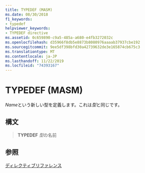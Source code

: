 ```yaml
---
title: TYPEDEF (MASM)
ms.date: 08/30/2018
f1_keywords:
- typedef
helpviewer_keywords:
- TYPEDEF directive
ms.assetid: 0c659890-c9a5-485a-a680-e4fb3272032c
ms.openlocfilehash: d35966f8db5e8873b8080976aaaab37937cbe192
ms.sourcegitcommit: 9ee5df398bfd30a42739632de3e165874cb675c3
ms.translationtype: MT
ms.contentlocale: ja-JP
ms.lasthandoff: 11/22/2019
ms.locfileid: "74393167"
---
```

# <a name="typedef-masm"></a>TYPEDEF (MASM)

*Name*という新しい型を定義します。これは*型*と同じです。

## <a name="syntax"></a>構文

> **TYPEDEF** *型*の名前

## <a name="see-also"></a>参照

[ディレクティブリファレンス](directives-reference.md)
